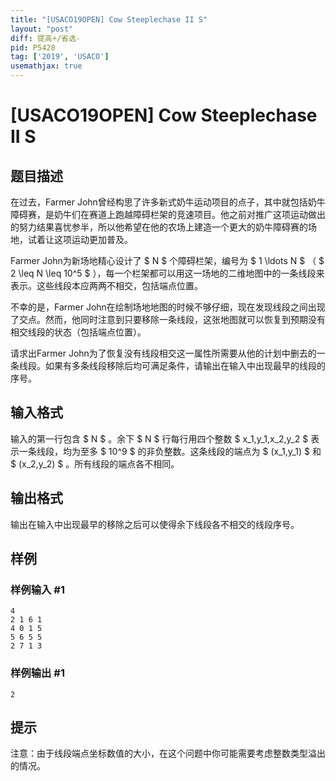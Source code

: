 ```yaml
---
title: "[USACO19OPEN] Cow Steeplechase II S"
layout: "post"
diff: 提高+/省选-
pid: P5428
tag: ['2019', 'USACO']
usemathjax: true
---
```


# [USACO19OPEN] Cow Steeplechase II S
## 题目描述

在过去，Farmer John曾经构思了许多新式奶牛运动项目的点子，其中就包括奶牛障碍赛，是奶牛们在赛道上跑越障碍栏架的竞速项目。他之前对推广这项运动做出的努力结果喜忧参半，所以他希望在他的农场上建造一个更大的奶牛障碍赛的场地，试着让这项运动更加普及。

Farmer John为新场地精心设计了 $ N $ 个障碍栏架，编号为 $ 1 \ldots 
 N $ （ $ 2 \leq N \leq 10^5 $ ），每一个栏架都可以用这一场地的二维地图中的一条线段来表示。这些线段本应两两不相交，包括端点位置。

不幸的是，Farmer John在绘制场地地图的时候不够仔细，现在发现线段之间出现了交点。然而，他同时注意到只要移除一条线段，这张地图就可以恢复到预期没有相交线段的状态（包括端点位置）。

请求出Farmer John为了恢复没有线段相交这一属性所需要从他的计划中删去的一条线段。如果有多条线段移除后均可满足条件，请输出在输入中出现最早的线段的序号。
## 输入格式

输入的第一行包含 $ N $ 。余下 $ N $ 行每行用四个整数 $ x_1,y_1,x_2,y_2 $ 表示一条线段，均为至多 $ 10^9 $ 的非负整数。这条线段的端点为 $ (x_1,y_1) $ 和 $ (x_2,y_2) $ 。所有线段的端点各不相同。
## 输出格式

输出在输入中出现最早的移除之后可以使得余下线段各不相交的线段序号。
## 样例

### 样例输入 #1
```
4
2 1 6 1
4 0 1 5
5 6 5 5
2 7 1 3
```
### 样例输出 #1
```
2
```
## 提示

注意：由于线段端点坐标数值的大小，在这个问题中你可能需要考虑整数类型溢出的情况。
